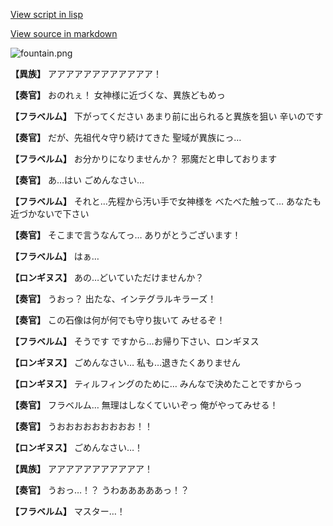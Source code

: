 [View script in lisp](../scripts/210122041.txt)

[View source in markdown](210122041.md)

![fountain.png](../images/backgrounds/fountain.png)

**【異族】**
アアアアアアアアアアアア！

**【奏官】**
おのれぇ！
女神様に近づくな、異族どもめっ

**【フラベルム】**
下がってください
あまり前に出られると異族を狙い
辛いのです

**【奏官】**
だが、先祖代々守り続けてきた
聖域が異族にっ…

**【フラベルム】**
お分かりになりませんか？
邪魔だと申しております

**【奏官】**
あ…はい
ごめんなさい…

**【フラベルム】**
それと…先程から汚い手で女神様を
べたべた触って…
あなたも近づかないで下さい

**【奏官】**
そこまで言うなんてっ…
ありがとうございます！

**【フラベルム】**
はぁ…

**【ロンギヌス】**
あの…どいていただけませんか？

**【奏官】**
うおっ？
出たな、インテグラルキラーズ！

**【奏官】**
この石像は何が何でも守り抜いて
みせるぞ！

**【フラベルム】**
そうです
ですから…お帰り下さい、ロンギヌス

**【ロンギヌス】**
ごめんなさい…
私も…退きたくありません

**【ロンギヌス】**
ティルフィングのために…
みんなで決めたことですからっ

**【奏官】**
フラベルム…
無理はしなくていいぞっ
俺がやってみせる！

**【奏官】**
うおおおおおおおおお！！

**【ロンギヌス】**
ごめんなさい…！

**【異族】**
アアアアアアアアアアア！

**【奏官】**
うおっ…！？
うわあああああっ！？

**【フラベルム】**
マスター…！